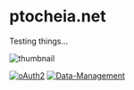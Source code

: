 ptocheia.net
============

Testing things...

![thumbnail](http://varoper.com/sites/all/themes/var2014/images/varoper-logo.png "here is alt text")

[![oAuth2](https://img.shields.io/badge/oAuth2-v1-green.svg)](http://autodesk-forge.github.io/)
[![Data-Management](https://img.shields.io/badge/Data%20Management-v1-green.svg)](http://autodesk-forge.github.io/)

